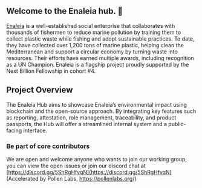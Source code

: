 ## Welcome to the Enaleia hub. 👋
[Enaleia](https://enaleia.com/) is a well-established social enterprise that collaborates with thousands of fishermen to reduce marine pollution by training them to collect plastic waste while fishing and adopt sustainable practices. To date, they have collected over 1,200 tons of marine plastic, helping clean the Mediterranean and support a circular economy by turning waste into resources. Their efforts have earned multiple awards, including recognition as a UN Champion. Enaleia is a flagship project proudly supported by the Next Billion Fellowship in cohort #4.  

## Project Overview
The Enaleia Hub aims to showcase Enaleia’s environmental impact using blockchain and the open-source approach. By integrating key features such as reporting, attestation, role management, traceability, and product passports, the Hub will offer a streamlined internal system and a public-facing interface. 

### Be part of core contributors
We are open and welcome anyone who wants to join our working group, you can view the open issues or join our discord chat at [https://discord.gg/5ShRgHfvqN](https://discord.gg/5ShRgHfvqN)  (Accelerated by Pollen Labs, https://pollenlabs.org/)
